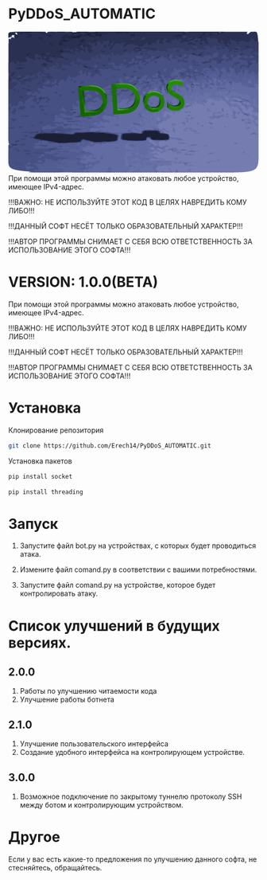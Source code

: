 # PyDDoS_AUTOMATIC
![Логотип PyDDoS_AUTOMATI](LOGO_DDoS.PNG)
При помощи этой программы можно атаковать любое устройство, имеющее IPv4-адрес.

!!!ВАЖНО: НЕ ИСПОЛЬЗУЙТЕ ЭТОТ КОД В ЦЕЛЯХ НАВРЕДИТЬ КОМУ ЛИБО!!! 

!!!ДАННЫЙ СОФТ НЕСЁТ ТОЛЬКО ОБРАЗОВАТЕЛЬНЫЙ ХАРАКТЕР!!! 

!!!АВТОР ПРОГРАММЫ СНИМАЕТ С СЕБЯ ВСЮ ОТВЕТСТВЕННОСТЬ ЗА ИСПОЛЬЗОВАНИЕ ЭТОГО СОФТА!!! 
# VERSION: 1.0.0(BETA)
При помощи этой программы можно атаковать любое устройство, имеющее IPv4-адрес.

!!!ВАЖНО: НЕ ИСПОЛЬЗУЙТЕ ЭТОТ КОД В ЦЕЛЯХ НАВРЕДИТЬ КОМУ ЛИБО!!! 

!!!ДАННЫЙ СОФТ НЕСЁТ ТОЛЬКО ОБРАЗОВАТЕЛЬНЫЙ ХАРАКТЕР!!! 

!!!АВТОР ПРОГРАММЫ СНИМАЕТ С СЕБЯ ВСЮ ОТВЕТСТВЕННОСТЬ ЗА ИСПОЛЬЗОВАНИЕ ЭТОГО СОФТА!!! 



# Установка

Клонирование репозитория

```bash
git clone https://github.com/Erech14/PyDDoS_AUTOMATIC.git
```

Установка пакетов

```bash
pip install socket
```
```bash
pip install threading
```
# Запуск
 
1. Запустите файл bot.py на устройствах, с которых будет проводиться атака. 

2. Измените файл comand.py в соответствии с вашими потребностями. 

3. Запустите файл comand.py на устройстве, которое будет контролировать атаку.




# Cписок улучшений в будущих версиях.
## 2.0.0
1. Работы по улучшению читаемости кода
2. Улучшение работы ботнета

## 2.1.0
1. Улучшение пользовательского интерфейса
2. Создание удобного интерфейса на контролирующем устройстве.

## 3.0.0
1. Возможное подключение по закрытому туннелю протоколу SSH между ботом и контролирующим устройством.

# Другое
Если у вас есть какие-то предложения по улучшению данного софта, не стесняйтесь, обращайтесь.
